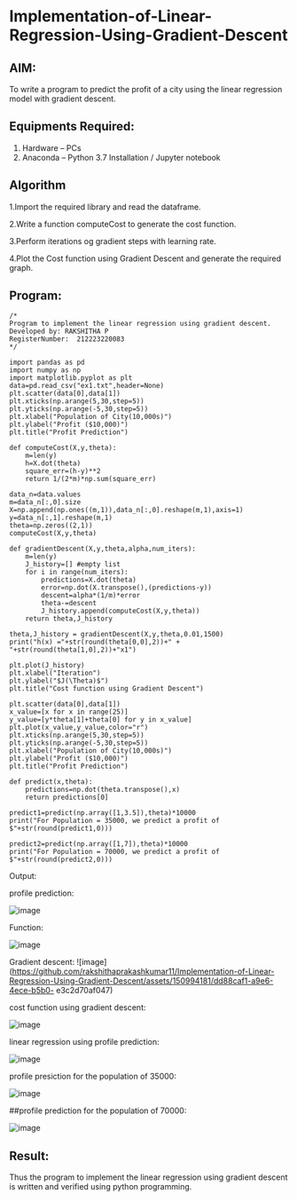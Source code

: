 # Implementation-of-Linear-Regression-Using-Gradient-Descent

## AIM:
To write a program to predict the profit of a city using the linear regression model with gradient descent.

## Equipments Required:
1. Hardware – PCs
2. Anaconda – Python 3.7 Installation / Jupyter notebook

## Algorithm

1.Import the required library and read the dataframe.

2.Write a function computeCost to generate the cost function.

3.Perform iterations og gradient steps with learning rate.

4.Plot the Cost function using Gradient Descent and generate the required graph.

## Program:
```
/*
Program to implement the linear regression using gradient descent.
Developed by: RAKSHITHA P
RegisterNumber:  212223220083
*/
```
```
import pandas as pd
import numpy as np
import matplotlib.pyplot as plt
data=pd.read_csv("ex1.txt",header=None)
plt.scatter(data[0],data[1])
plt.xticks(np.arange(5,30,step=5))
plt.yticks(np.arange(-5,30,step=5))
plt.xlabel("Population of City(10,000s)")
plt.ylabel("Profit ($10,000)")
plt.title("Profit Prediction")

def computeCost(X,y,theta):
    m=len(y) 
    h=X.dot(theta) 
    square_err=(h-y)**2
    return 1/(2*m)*np.sum(square_err) 

data_n=data.values
m=data_n[:,0].size
X=np.append(np.ones((m,1)),data_n[:,0].reshape(m,1),axis=1)
y=data_n[:,1].reshape(m,1)
theta=np.zeros((2,1))
computeCost(X,y,theta) 

def gradientDescent(X,y,theta,alpha,num_iters):
    m=len(y)
    J_history=[] #empty list
    for i in range(num_iters):
        predictions=X.dot(theta)
        error=np.dot(X.transpose(),(predictions-y))
        descent=alpha*(1/m)*error
        theta-=descent
        J_history.append(computeCost(X,y,theta))
    return theta,J_history

theta,J_history = gradientDescent(X,y,theta,0.01,1500)
print("h(x) ="+str(round(theta[0,0],2))+" + "+str(round(theta[1,0],2))+"x1")

plt.plot(J_history)
plt.xlabel("Iteration")
plt.ylabel("$J(\Theta)$")
plt.title("Cost function using Gradient Descent")

plt.scatter(data[0],data[1])
x_value=[x for x in range(25)]
y_value=[y*theta[1]+theta[0] for y in x_value]
plt.plot(x_value,y_value,color="r")
plt.xticks(np.arange(5,30,step=5))
plt.yticks(np.arange(-5,30,step=5))
plt.xlabel("Population of City(10,000s)")
plt.ylabel("Profit ($10,000)")
plt.title("Profit Prediction")

def predict(x,theta):
    predictions=np.dot(theta.transpose(),x)
    return predictions[0]

predict1=predict(np.array([1,3.5]),theta)*10000
print("For Population = 35000, we predict a profit of $"+str(round(predict1,0)))

predict2=predict(np.array([1,7]),theta)*10000
print("For Population = 70000, we predict a profit of $"+str(round(predict2,0)))
```


Output:

profile prediction:

![image](https://github.com/rakshithaprakashkumar11/Implementation-of-Linear-Regression-Using-Gradient-Descent/assets/150994181/5d6e3ac5-f8b1-4e73-b433-6697f51f71bc)

Function:

![image](https://github.com/rakshithaprakashkumar11/Implementation-of-Linear-Regression-Using-Gradient-Descent/assets/150994181/0faf5afd-fa49-4d20-b7e5-5ad223278a9a)

Gradient descent:
![image](https://github.com/rakshithaprakashkumar11/Implementation-of-Linear-Regression-Using-Gradient-Descent/assets/150994181/dd88caf1-a9e6-4ece-b5b0-
e3c2d70af047)

cost function using gradient descent:

![image](https://github.com/rakshithaprakashkumar11/Implementation-of-Linear-Regression-Using-Gradient-Descent/assets/150994181/e6873033-1c67-4b0a-87d7-ec6d6643e61b)

linear regression using profile prediction:

![image](https://github.com/rakshithaprakashkumar11/Implementation-of-Linear-Regression-Using-Gradient-Descent/assets/150994181/95675739-0f42-4f8c-b660-8ee7c40afef4)

profile presiction for the population of 35000:

![image](https://github.com/rakshithaprakashkumar11/Implementation-of-Linear-Regression-Using-Gradient-Descent/assets/150994181/ac1e96c6-b4e3-4216-8a60-877e6f9ff5d0)

##profile prediction for the population of 70000:

![image](https://github.com/rakshithaprakashkumar11/Implementation-of-Linear-Regression-Using-Gradient-Descent/assets/150994181/2d0918f6-11d2-441f-80f9-04baa1772352)





## Result:
Thus the program to implement the linear regression using gradient descent is written and verified using python programming.
